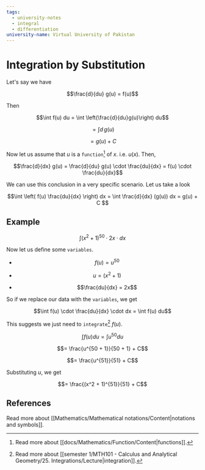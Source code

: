```yaml
---
tags:
  - university-notes
  - integral
  - differentiation
university-name: Virtual University of Pakistan
---
```


# Integration by Substitution
Let's say we have  

$$\frac{d}{du} g(u) = f(u)$$

Then  

$$\int f(u) du = \int \left(\frac{d}{du}g(u)\right) du$$

$$= \int d \,g(u)$$

$$= g(u) + C$$

Now let us assume that $u$ is a `function`[^1] of $x$. i.e. $u(x)$. Then,  

$$\frac{d}{dx} g(u) = \frac{d}{du} g(u) \cdot \frac{du}{dx} = f(u) \cdot \frac{du}{dx}$$

We can use this conclusion in a very specific scenario. Let us take a look

$$\int \left( f(u) \frac{du}{dx} \right) dx = \int \frac{d}{dx} (g(u)) dx = g(u) + C
$$

## Example

$$\int (x^2 + 1)^{50} \cdot 2x \cdot dx$$

Now let us define some `variables`.  

- $$f(u) = u^{50}$$

- $$u = (x^2 + 1)$$

- $$\frac{du}{dx} = 2x$$

So if we replace our data with the `variables`, we get  

$$\int f(u) \cdot \frac{du}{dx} \cdot dx = \int f(u) du$$

This suggests we just need to `integrate`[^2] $f(u)$.  

$$\int f(u) du = \int u^{50} du$$

$$= \frac{u^{50 + 1}}{50 + 1} + C$$

$$= \frac{u^{51}}{51} + C$$

Substituting $u$, we get

$$= \frac{(x^2 + 1)^{51}}{51} + C$$

## References
Read more about [[Mathematics/Mathematical notations/Content|notations and symbols]].

[^1]: Read more about [[docs/Mathematics/Function/Content|functions]].
[^2]: Read more about [[semester 1/MTH101 - Calculus and Analytical Geometry/25. Integrations/Lecture|integration]].
